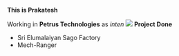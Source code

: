 
<b>This is Prakatesh</b>

Working in **Petrus Technologies** as _inten_
<img src="https://petrustechnologies.com/wp-content/uploads/2022/08/color-logo.png">
<b>Project Done</b>
* Sri Elumalaiyan Sago Factory
* Mech-Ranger
